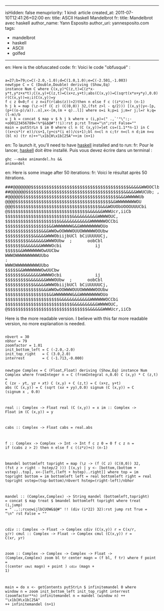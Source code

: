 -----
isHidden:       false
menupriority:   1
kind:           article
created_at:     2011-07-10T12:41:26+02:00
en: title: ASCII Haskell Mandelbrot
fr: title: Mandelbrot avec haskell
author_name: Yann Esposito
author_uri: yannesposito.com
tags:
  - mandelbrot
  - haskell
  - ASCII
  - golfed
-----
en: Here is the obfuscated code:
fr: Voici le code "obfusqué" :

<code class="haskell" file="animandel.hs">
a=27;b=79;c=C(-2.0,-1.0);d=C(1.0,1.0);e=C(-2.501,-1.003)
newtype C = C (Double,Double) deriving (Show,Eq)
instance Num C where C(x,y)*C(z,t)=C(z*x-y*t,y*z+x*t);C(x,y)+C(z,t)=C(x+z,y+t);abs(C(x,y))=C(sqrt(x*x+y*y),0.0)
r(C(x,y))=x;i(C(x,y))=y
f c z 0=0;f c z n=if(r(abs(z))>2)then n else f c ((z*z)+c) (n-1)
h j k = map (\z->(f (C z) (C(0,0)) 32,(fst z>l - q/2))) [(x,y)|y<-[p,(p+((o-p)/a))..o],x<-[m,(m + q)..l]] where o=i k;p=i j;m=r j;l=r k;q=(l-m)/b
u j k = concat $ map v $ h j k where v (i,p)=(" .,`'°\":;-+oO0123456789=!%*§&$@#"!!i):rst p;rst True="\n";rst False=""
main = putStrLn $ im 0 where cl n (C (x,y))=let cs=(1.1**n-1) in C ((x+cs*(r e))/cs+1,(y+cs*(i e))/cs+1);bl n=cl n c;tr n=cl n d;im n=u (bl n) (tr n)++"\x1b[H\x1b[25A"++im (n+1)
</code>

en: To launch it, you'll need to have [haskell](http://haskell.org) installed and to run:
fr: Pour le lancer, [haskell](http://haskell.org) doit être installé. Puis vous devez écrire dans un terminal :

<code class="zsh">ghc --make animandel.hs && animandel</code>

en: Here is some image after 50 iterations:
fr: Voici le résultat après 50 itérations.

<pre>
###@@@@@@@$$$$$$$$$$$$$$$$$$$$$$$$$$$$$$$$$$$$$$&&&&&WWOOClbUOWW&&$$$$$$$$$$$$$$
##@@@@@@$$$$$$$$$$$$$$$$$$$$$$$$$$$$$$$$$$$$$$&&&&&WWUCUb; ,jUOWW&&&$$$$$$$$$$$$
#@@@@@$$$$$$$$$$$$$$$$$$$$$$$$$$$$$$$$$$$$$$&&&WWWWWUb       ooCWW&&&&&&$$$$$$$$
@@@@$$$$$$$$$$$$$$$$$$$$$$$$$$$$$$$$$$$$$&&WWWWWWWWOU         uUOWWWW&&&&&&$$$$$
@@@$$$$$$$$$$$$$$$$$$$$$$$$$$$$$$$$$$&&&WOUObUOOOUUUCbi      rbCUUUOWWWWWOUW&$$$
@$$$$$$$$$$$$$$$$$$$$$$$$$$$$$$$&&&&&&WWWUcr,iiCb                o wUUUUUC;OW&$$
$$$$$$$$$$$$$$$$$$$$$$$$$$&&&&&&&&&&WWWWOUC,                         j    llW&&$
$$$$$$$$$$$$$$$$$$$$$&&&&&&&&&&&&WWWWWWOCCbi                              bWWW&&
$$$$$$$$$$$$$$$$$&&WWWWWWW&&&WWWWWWWWOUo                                 jUOWW&&
$$$$$$$$$$$$$$&&&WWOwOOWWWOUUOWWWWWOOUbw                                  j.blW&
$$$$$$$$$$$&&&&&WWWObiijbUCl bCiUUUUUCj,                                    bOW&
$$$$$$$$$&&&&&&&WWWOUbw  ;      oobCbl                                     jUWW&
$$$$$$$&&&&&&&WWWWOcbi             ij                                      jUW&&
$$$$$&&WWWWWWWOwUUCbw                                                       WW&&
WWWOWWWWWWWWWUUbo                                                         UWWW&&
:                                                                      wbUOWW&&&
WWWOWWWWWWWWWUUbo                                                         UWWW&&
$$$$$&&WWWWWWWOwUUCbw                                                       WW&&
$$$$$$$&&&&&&&WWWWOcbi             ij                                      jUW&&
$$$$$$$$$&&&&&&&WWWOUbw  ;      oobCbl                                     jUWW&
$$$$$$$$$$$&&&&&WWWObiijbUCl bCiUUUUUCj,                                    bOW&
$$$$$$$$$$$$$$&&&WWOwOOWWWOUUOWWWWWOOUbw                                  j.blW&
$$$$$$$$$$$$$$$$$&&WWWWWWW&&&WWWWWWWWOUo                                 jUOWW&&
$$$$$$$$$$$$$$$$$$$$$&&&&&&&&&&&&WWWWWWOCCbi                              bWWW&&
$$$$$$$$$$$$$$$$$$$$$$$$$$&&&&&&&&&&WWWWOUC,                         j    llW&&$
@$$$$$$$$$$$$$$$$$$$$$$$$$$$$$$$&&&&&&WWWUcr,iiCb                o wUUUUUC;OW&$$
</pre>

Here is the more readable version. I believe with this far more readable version, no more explanation is needed.

<code class="haskell">
nbvert = 30
nbhor = 79
zoomfactor = 1.01
init_bottom_left = C (-2.0,-2.0)
init_top_right   = C (3.0,2.0)
interrest        = C (-1.713,-0.000)

newtype Complex = C (Float,Float) deriving (Show,Eq)
instance Num Complex where
    fromInteger n     = C (fromIntegral n,0.0)
    C (x,y) * C (z,t) = C (z*x - y*t, y*z + x*t)
    C (x,y) + C (z,t) = C (x+z, y+t)
    abs (C (x,y))     = C (sqrt (x*x + y*y),0.0)
    signum (C (x,y))  = C (signum x , 0.0)

real :: Complex -> Float
real (C (x,y))    = x
im :: Complex -> Float
im   (C (x,y))    = y

cabs :: Complex -> Float
cabs = real.abs

f :: Complex -> Complex -> Int -> Int
f c z 0 = 0
f c z n = if (cabs z > 2) then n else f c ((z*z)+c) (n-1) 


bmandel bottomleft topright = map (\z -> (f (C z) (C(0,0)) 32, (fst z > right - hstep/2 ))) [(x,y) | y <- [bottom,(bottom + vstep)..top], x<-[left,(left + hstep)..right]]
    where
        top = im topright
        bottom = im bottomleft
        left = real bottomleft
        right = real topright
        vstep=(top-bottom)/nbvert
        hstep=(right-left)/nbhor

mandel :: (Complex,Complex) -> String
mandel (bottomleft,topright) = concat $ map treat $ bmandel bottomleft topright
    where
        treat (i,jump) = " .,:;rcuowijlbCUOW&$@#" !! (div (i*22) 32):rst jump
        rst True = "\n"
        rst False = ""

cdiv :: Complex -> Float -> Complex
cdiv (C(x,y)) r = C(x/r, y/r) 
cmul :: Complex -> Float -> Complex
cmul (C(x,y)) r = C(x*r, y*r) 

zoom :: Complex -> Complex -> Complex -> Float -> (Complex,Complex)
zoom bl tr center magn = (f bl, f tr)
    where
        f point = ((center `cmul` magn) + point ) `cdiv` (magn + 1)
    

main = do
    x <- getContents
    putStrLn $ infinitemandel 0
    where
        window n = zoom init_bottom_left init_top_right interrest (zoomfactor**n) 
        infinitemandel n = mandel (window n) ++ "\x1b[H\x1b[25A" ++ infinitemandel (n+1)
</code>

